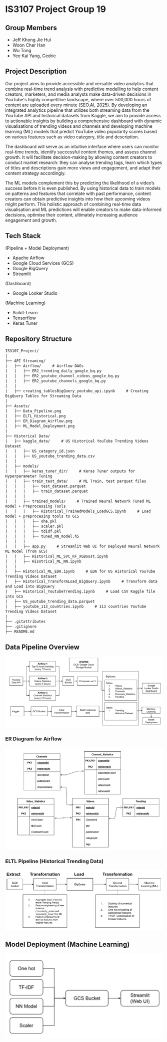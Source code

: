 # IS3107 Project Group 19

## Group Members
- Jeff Khong Jie Hui
- Woon Cher Han
- Wu Tong
- Yee Kai Yang, Cedric 

## Project Description
Our project aims to provide accessible and versatile video analytics that combine real-time trend analysis with predictive modelling to help content creators, marketers, and media analysts make data-driven decisions in YouTube's highly competitive landscape, where over 500,000 hours of content are uploaded every minute (SEO.AI, 2025). By developing an integrated analytics pipeline that utilizes both streaming data from the YouTube API and historical datasets from Kaggle, we aim to provide access to actionable insights by building a comprehensive dashboard with dynamic visualisations of trending videos and channels and developing machine learning (ML) models that predict YouTube video popularity scores based on various features such as video category, title and description. 

The dashboard will serve as an intuitive interface where users can monitor real-time trends, identify successful content themes, and assess channel growth. It will facilitate decision-making by allowing content creators to conduct market research: they can analyse trending tags, learn which types of titles and descriptions gain more views and engagement, and adapt their content strategy accordingly. 

The ML models complement this by predicting the likelihood of a video’s success before it is even published. By using historical data to train models on patterns and features that correlate with past performance, content creators can obtain predictive insights into how their upcoming videos might perform. This holistic approach of combining real-time data visualisation and ML predictions will enable creators to make data-informed decisions, optimise their content, ultimately increasing audience engagement and growth.

## Tech Stack
(Pipeline + Model Deployment)
- Apache Airflow
- Google Cloud Services (GCS)
- Google BigQuery 
- Streamlit

(Dashboard)
- Google Looker Studio 

(Machine Learning)
- Scikit-Learn
- Tensorflow
- Keras Tuner 

## Repository Structure

```plaintext 
IS3107_Project/
|
├── API Streaming/
|   ├── Airflow/     # Airflow DAGs
|   |   ├── ER2_trending_daily_google_bq.py
|   |   ├── ER2_youtube_channel_videos_google_bq.py
|   |   ├── ER2_youtube_channels_google_bq.py
|   |
|   ├── creating_tablesBigQuery_youtube_api.ipynb     # Creating BigQuery Tables for Streaming Data
|
├── Assets/
|   ├── Data_Pipeline.png
|   ├── ELTL_Historical.png
|   ├── ER_Diagram_Airflow.png
|   ├── ML_Model_Deployment.png
|
├── Historical Data/
|   ├── kaggle_data/     # US Historical YouTube Trending Videos Dataset
|   |   ├── US_category_id.json
|   |   ├── US_youtube_trending_data.csv
|   |
|   ├── models/
|   |   ├── keras_tuner_dir/     # Keras Tuner outputs for Hyperparameter Tuning
|   |   ├── train_test_data/     # ML Train, test parquet files
|   |   |   ├── test_dataset.parquet
|   |   |   ├── train_dataset.parquet
|   |   |
|   |   ├── trained_models/     # Trained Neural Network Tuned ML model + Preprocessing Tools
|   |   |   ├── Historical_TrainedModels_LoadGCS.ipynb     # Load model + preprocesing tools to GCS
|   |   |   ├── ohe.pkl
|   |   |   ├── scaler.pkl
|   |   |   ├── tdidf.pkl
|   |   |   ├── tuned_NN_model.h5
|   |   |
|   |   ├── app.py     # Streamlit Web UI for Deployed Neural Network ML Model (from GCS)
|   |   ├── Historical_ML_SVC_RF_XGBoost.ipynb
|   |   ├── Hisotrical_ML_NN.ipynb
|   |   
|   ├── Historical_ML_EDA.ipynb     # EDA for US Historical YouTube Trending Videos Dataset
|   ├── Historical_TransformLoad_BigQuery.ipynb     # Transform data and Load into BigQuery
|   ├── Historical_YoutubeTrending.ipynb     # Load CSV Kaggle file into GCS
|   ├── US_youtube_trending_data.parquet
|   ├── youtube_113_countries.ipynb     # 113 countries YouTube Trending Videos Dataset
|
├── .gitattributes
├── .gitignore
├── README.md
```

## Data Pipeline Overview
![Data Pipeline](Assets/Data_Pipeline.png)

### ER Diagram for Airflow
![ER Diagram Airflow](Assets/ER_Diagram_Airflow.png)

### ELTL Pipeline (Historical Trending Data)
![ELTL Pipeline Historical](Assets/ELTL_Historical.png)

## Model Deployment (Machine Learning)
![ML Model Deployment](Assets/ML_Model_Deployment.png)
